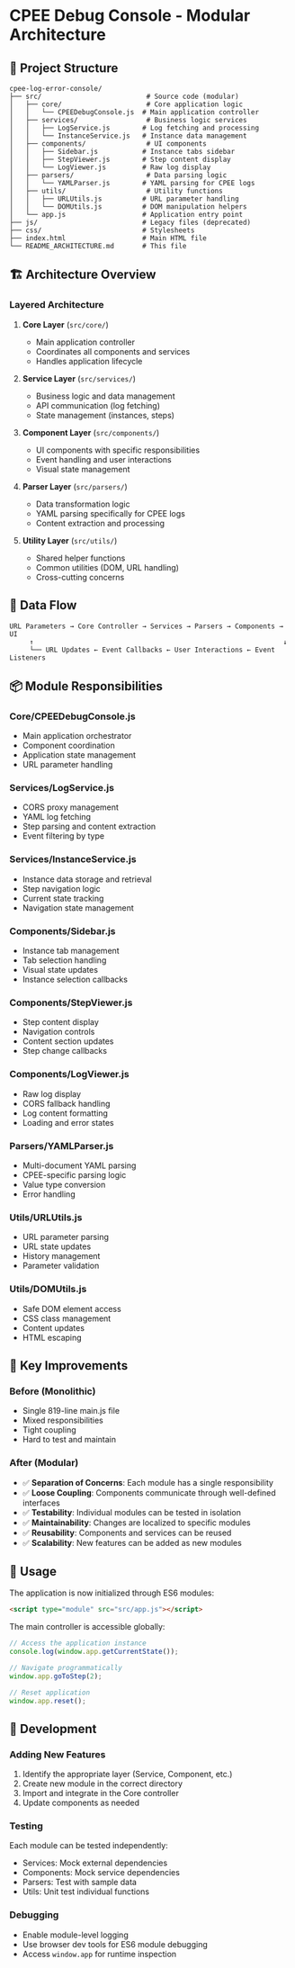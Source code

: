 # CPEE Debug Console - Modular Architecture

## 📁 **Project Structure**

```
cpee-log-error-console/
├── src/                          # Source code (modular)
│   ├── core/                     # Core application logic
│   │   └── CPEEDebugConsole.js  # Main application controller
│   ├── services/                 # Business logic services
│   │   ├── LogService.js        # Log fetching and processing
│   │   └── InstanceService.js   # Instance data management
│   ├── components/               # UI components
│   │   ├── Sidebar.js           # Instance tabs sidebar
│   │   ├── StepViewer.js        # Step content display
│   │   └── LogViewer.js         # Raw log display
│   ├── parsers/                  # Data parsing logic
│   │   └── YAMLParser.js        # YAML parsing for CPEE logs
│   ├── utils/                    # Utility functions
│   │   ├── URLUtils.js          # URL parameter handling
│   │   └── DOMUtils.js          # DOM manipulation helpers
│   └── app.js                   # Application entry point
├── js/                          # Legacy files (deprecated)
├── css/                         # Stylesheets
├── index.html                   # Main HTML file
└── README_ARCHITECTURE.md       # This file
```

## 🏗️ **Architecture Overview**

### **Layered Architecture**

1. **Core Layer** (`src/core/`)
   - Main application controller
   - Coordinates all components and services
   - Handles application lifecycle

2. **Service Layer** (`src/services/`)
   - Business logic and data management
   - API communication (log fetching)
   - State management (instances, steps)

3. **Component Layer** (`src/components/`)
   - UI components with specific responsibilities
   - Event handling and user interactions
   - Visual state management

4. **Parser Layer** (`src/parsers/`)
   - Data transformation logic
   - YAML parsing specifically for CPEE logs
   - Content extraction and processing

5. **Utility Layer** (`src/utils/`)
   - Shared helper functions
   - Common utilities (DOM, URL handling)
   - Cross-cutting concerns

## 🔄 **Data Flow**

```
URL Parameters → Core Controller → Services → Parsers → Components → UI
     ↑                                                              ↓
     └── URL Updates ← Event Callbacks ← User Interactions ← Event Listeners
```

## 📦 **Module Responsibilities**

### **Core/CPEEDebugConsole.js**
- Main application orchestrator
- Component coordination
- Application state management
- URL parameter handling

### **Services/LogService.js**
- CORS proxy management
- YAML log fetching
- Step parsing and content extraction
- Event filtering by type

### **Services/InstanceService.js**
- Instance data storage and retrieval
- Step navigation logic
- Current state tracking
- Navigation state management

### **Components/Sidebar.js**
- Instance tab management
- Tab selection handling
- Visual state updates
- Instance selection callbacks

### **Components/StepViewer.js**
- Step content display
- Navigation controls
- Content section updates
- Step change callbacks

### **Components/LogViewer.js**
- Raw log display
- CORS fallback handling
- Log content formatting
- Loading and error states

### **Parsers/YAMLParser.js**
- Multi-document YAML parsing
- CPEE-specific parsing logic
- Value type conversion
- Error handling

### **Utils/URLUtils.js**
- URL parameter parsing
- URL state updates
- History management
- Parameter validation

### **Utils/DOMUtils.js**
- Safe DOM element access
- CSS class management
- Content updates
- HTML escaping

## 🔧 **Key Improvements**

### **Before (Monolithic)**
- Single 819-line main.js file
- Mixed responsibilities
- Tight coupling
- Hard to test and maintain

### **After (Modular)**
- ✅ **Separation of Concerns**: Each module has a single responsibility
- ✅ **Loose Coupling**: Components communicate through well-defined interfaces
- ✅ **Testability**: Individual modules can be tested in isolation
- ✅ **Maintainability**: Changes are localized to specific modules
- ✅ **Reusability**: Components and services can be reused
- ✅ **Scalability**: New features can be added as new modules

## 🚀 **Usage**

The application is now initialized through ES6 modules:

```html
<script type="module" src="src/app.js"></script>
```

The main controller is accessible globally:

```javascript
// Access the application instance
console.log(window.app.getCurrentState());

// Navigate programmatically
window.app.goToStep(2);

// Reset application
window.app.reset();
```

## 🧪 **Development**

### **Adding New Features**
1. Identify the appropriate layer (Service, Component, etc.)
2. Create new module in the correct directory
3. Import and integrate in the Core controller
4. Update components as needed

### **Testing**
Each module can be tested independently:
- Services: Mock external dependencies
- Components: Mock service dependencies
- Parsers: Test with sample data
- Utils: Unit test individual functions

### **Debugging**
- Enable module-level logging
- Use browser dev tools for ES6 module debugging
- Access `window.app` for runtime inspection
